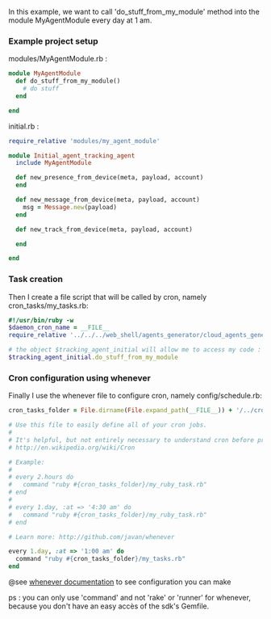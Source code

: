 In this example, we want to call 'do\_stuff\_from\_my\_module' method into the module MyAgentModule every day at 1 am.


### Example project setup

modules/MyAgentModule.rb :

``` ruby
module MyAgentModule
  def do_stuff_from_my_module()
    # do stuff
  end

end
```

initial.rb :

``` ruby
require_relative 'modules/my_agent_module'

module Initial_agent_tracking_agent
  include MyAgentModule

  def new_presence_from_device(meta, payload, account)
  end

  def new_message_from_device(meta, payload, account)
    msg = Message.new(payload)
  end

  def new_track_from_device(meta, payload, account)

  end

end
```

### Task creation

Then I create a file script that will be called by cron, namely cron\_tasks/my\_tasks.rb:

``` ruby
#!/usr/bin/ruby -w
$daemon_cron_name = __FILE__
require_relative '../../../web_shell/agents_generator/cloud_agents_generated/generated'

# the object $tracking_agent_initial will allow me to access my code :
$tracking_agent_initial.do_stuff_from_my_module
```

### Cron configuration using whenever

Finally I use the whenever file to configure cron, namely config/schedule.rb:

``` ruby
cron_tasks_folder = File.dirname(File.expand_path(__FILE__)) + '/../cron_tasks'

# Use this file to easily define all of your cron jobs.
#
# It's helpful, but not entirely necessary to understand cron before proceeding.
# http://en.wikipedia.org/wiki/Cron

# Example:
#
# every 2.hours do
#   command "ruby #{cron_tasks_folder}/my_ruby_task.rb"
# end
#
# every 1.day, :at => '4:30 am' do
#   command "ruby #{cron_tasks_folder}/my_ruby_task.rb"
# end

# Learn more: http://github.com/javan/whenever

every 1.day, :at => '1:00 am' do
  command "ruby #{cron_tasks_folder}/my_tasks.rb"
end

```

@see [whenever documentation](https://github.com/javan/whenever) to see configuration you can make

ps : you can only use 'command' and not 'rake' or 'runner' for whenever, because you don't have an easy accès of the sdk's Gemfile.
